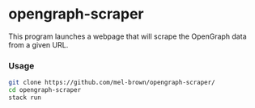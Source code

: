 # opengraph-scraper

This program launches a webpage that will scrape the OpenGraph data from a given URL.

### Usage

```bash
git clone https://github.com/mel-brown/opengraph-scraper/
cd opengraph-scraper
stack run
```